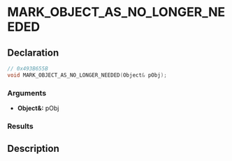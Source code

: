 # MARK_OBJECT_AS_NO_LONGER_NEEDED

## Declaration
```cpp
// 0x493B655B
void MARK_OBJECT_AS_NO_LONGER_NEEDED(Object& pObj);
```

### Arguments
- **Object&:** pObj

### Results

## Description
